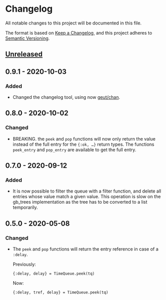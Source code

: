 # Changelog
All notable changes to this project will be documented in this file.

The format is based on [Keep a Changelog](https://keepachangelog.com/en/1.0.0/),
and this project adheres to [Semantic Versioning](https://semver.org/spec/v2.0.0.html).

## [Unreleased]

## 0.9.1 - 2020-10-03
### Added
- Changed the changelog tool, using now [geut/chan](https://github.com/geut/chan).

## 0.8.0 - 2020-10-02
### Changed
* BREAKING. the `peek` and `pop` functions will now only return the value instead of the full entry for the `{:ok, …}` return types. The functions `peek_entry` and `pop_entry` are available to get the full entry.


## 0.7.0 - 2020-09-12
### Added
* It is now possible to filter the queue with a filter function, and delete all
  entries whose value match a given value. This operation is slow on the
  gb_trees implementation as the tree has to be converted to a list temporarily.

## 0.5.0 - 2020-05-08
### Changed
* The `peek` and `pop` functions will return the entry reference in case of a
  `:delay`.
  
  Previously:

      {:delay, delay} = TimeQueue.peek(tq)

  Now:

      {:delay, tref, delay} = TimeQueue.peek(tq)


[Unreleased]: https://github.com/lud/time_queue/compare/v0.9.1...HEAD

